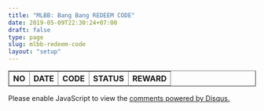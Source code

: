 ```yaml
---
title: "MLBB: Bang Bang REDEEM CODE"
date: 2019-05-09T22:30:24+07:00
draft: false
type: page
slug: mlbb-redeem-code
layout: "setup"
---
```


  <script type="text/javascript">
    $(function(){
      $.ajax({
        "url": "https://mobagenie-eb6a.restdb.io/rest/mlbbredeemcode",
  "async": true,
  "crossDomain": true,
  "method": "GET",
  "headers": {
    "content-type": "application/json",
    "x-apikey": "60d21140e2c96c46a2463829",
    "cache-control": "no-cache"
  },
        success: function(data){
		//alert(data);
         for(i=0; i<data.length; i++){
            $('tbody').append('<tr><td>'+data[i].no+'</td><td>'+data[i].date+'</td><td>'+data[i].code+'</td><td>'+data[i].status+'</td><td>'+data[i].reward+'</td></tr>');
         }
       },
       error: function(data){
       alert("tidak dapat memproses");
     }
    });
  });
  
     /**
    *  RECOMMENDED CONFIGURATION VARIABLES: EDIT AND UNCOMMENT THE SECTION BELOW TO INSERT DYNAMIC VALUES FROM YOUR PLATFORM OR CMS.
    *  LEARN WHY DEFINING THESE VARIABLES IS IMPORTANT: https://disqus.com/admin/universalcode/#configuration-variables    */

    var disqus_config = function () {
    <!-- this.page.url = PAGE_URL;  // Replace PAGE_URL with your page's canonical URL variable -->
	var PAGE_IDENTIFIER  = 'mlbb-redeem-code';
    this.page.identifier = PAGE_IDENTIFIER; // Replace PAGE_IDENTIFIER with your page's unique identifier variable
    };

    (function() { // DON'T EDIT BELOW THIS LINE
    var d = document, s = d.createElement('script');
    s.src = 'https://mobagenie.disqus.com/embed.js';
    s.setAttribute('data-timestamp', +new Date());
    (d.head || d.body).appendChild(s);
    })();
	
</script>
</head>
<body>

 
<form id="myform">
  <table border="1" cellspacing="0" width="100%">
    <thead>
     <tr>
	 <th>NO</th>
        <th>DATE</th>
        <th>CODE</th>
        <th>STATUS</th>
        <th>REWARD</th>		
     </tr>
    </thead>
    <tbody></tbody>
  </table>
</form>

<!-- <div id="time-based-content"> -->
<div id="disqus_thread"></div>
<!-- </div> -->


<script>

</script>
<noscript>Please enable JavaScript to view the <a href="https://disqus.com/?ref_noscript">comments powered by Disqus.</a></noscript>

<br>

<script id="dsq-count-scr" src="//mobagenie.disqus.com/count.js" async></script>